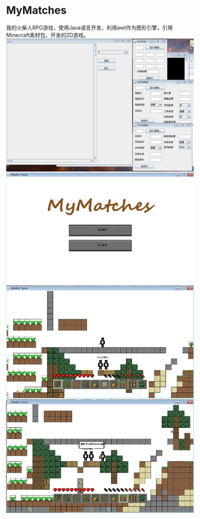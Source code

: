 # MyMatches
我的火柴人RPG游戏，使用Java语言开发，利用awt作为图形引擎，引用Minecraft素材包，开发的2D游戏。
![编辑器](编辑器图片.PNG)
![游戏图片1](游戏图片1.PNG)
![游戏图片2](游戏图片2.PNG)
![游戏图片3](游戏图片3.PNG)
